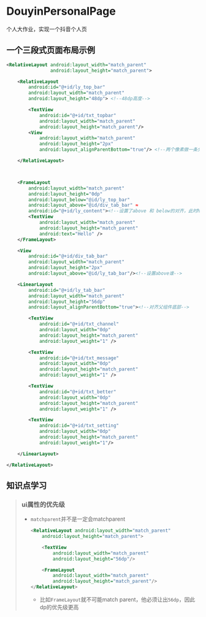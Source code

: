 # DouyinPersonalPage
个人大作业，实现一个抖音个人页

## 一个三段式页面布局示例

```xml
<RelativeLayout android:layout_width="match_parent"
                android:layout_height="match_parent">

    <RelativeLayout
        android:id="@+id/ly_top_bar"
        android:layout_width="match_parent"
        android:layout_height="48dp"> <!--48dp高度-->

        <TextView
            android:id="@+id/txt_topbar"
            android:layout_width="match_parent"
            android:layout_height="match_parent"/>
        <View
            android:layout_width="match_parent"
            android:layout_height="2px"
            android:layout_alignParentBottom="true"/> <!--两个像素做一条分界线-->

    </RelativeLayout>



    <FrameLayout
        android:layout_width="match_parent"
        android:layout_height="0dp"
        android:layout_below="@id/ly_top_bar"
        android:layout_above="@id/div_tab_bar" ≈
        android:id="@+id/ly_content"><!--设置了above 和 below的对齐，此时height属性没有用-->
        <TextView
            android:layout_width="match_parent"
            android:layout_height="match_parent"
            android:text="Hello" />
    </FrameLayout>

    <View
        android:id="@+id/div_tab_bar"
        android:layout_width="match_parent"
        android:layout_height="2px"
        android:layout_above="@id/ly_tab_bar"/><!--设置above谁-->

    <LinearLayout
        android:id="@+id/ly_tab_bar"
        android:layout_width="match_parent"
        android:layout_height="56dp"
        android:layout_alignParentBottom="true"><!--对齐父组件底部-->

        <TextView
            android:id="@+id/txt_channel"
            android:layout_width="0dp"
            android:layout_height="match_parent"
            android:layout_weight="1" />

        <TextView
            android:id="@+id/txt_message"
            android:layout_width="0dp"
            android:layout_height="match_parent"
            android:layout_weight="1" />

        <TextView
            android:id="@+id/txt_better"
            android:layout_width="0dp"
            android:layout_height="match_parent"
            android:layout_weight="1" />

        <TextView
            android:id="@+id/txt_setting"
            android:layout_width="0dp"
            android:layout_height="match_parent"
            android:layout_weight="1"/>

    </LinearLayout>

</RelativeLayout>
```

## 知识点学习

> ### ui属性的优先级
>
> * `matchparent`并不是一定会matchparent
>
>   ```xml
>   <RelativeLayout android:layout_width="match_parent"
>       android:layout_height="match_parent">
>   
>       <TextView
>           android:layout_width="match_parent"
>           android:layout_height="56dp"/>
>   
>       <FrameLayout
>           android:layout_width="match_parent"
>           android:layout_height="match_parent"/>
>   </RelativeLayout>
>   ```
>
>   * 比如`FrameLayout`就不可能match parent，他必须让出`56dp`，因此dp的优先级更高
>
>   
